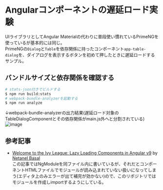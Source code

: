 # Angularコンポーネントの遅延ロード実験
UIライブラリとしてAngular Materialの代わりに普段使い慣れているPrimeNGを使っているが基本的には同じ。<br>
PrimeNGの`Dialog`と`Table`を依存関係に持ったコンポーネント`app-table-dialog`を、ダイアログを表示するボタンを初めて押したときに遅延ロードするサンプル。

## バンドルサイズと依存関係を確認する
```sh
# stats-json付きでビルドする
$ npm run build:stats
# webpack-bundle-analyzerを起動する
$ npm run analyze
```
↓webpack-bundle-analyzerの出力結果(遅延ロード対象のTableDialogComponentとその依存関係がmain.js外へと分割されている)
![image](https://user-images.githubusercontent.com/25437304/119256618-8310c880-bbfc-11eb-8ee5-3d40c137332a.png)

## 参考記事
- [Welcome to the Ivy League: Lazy Loading Components in Angular v9](https://netbasal.com/welcome-to-the-ivy-league-lazy-loading-components-in-angular-v9-e76f0ee2854a) by [Netanel Basal](https://netbasal.medium.com/?source=post_page-----e76f0ee2854a--------------------------------)<br>
この記事ではNgModuleを同ファイル内に書いているが、それだとコンポーネントHTMLファイルでモジュールが読み込まれていない扱いになってしまう(エディタ上のみエラーが出て補完が効かない)ので、このリポジトリではモジュールを作成しimportするようにしている。
